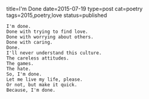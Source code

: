 title=I'm Done
date=2015-07-19
type=post
cat=poetry
tags=2015,poetry,love
status=published
~~~~~~
I'm done.
Done with trying to find love.
Done with worrying about others.
Done with caring.
Done.
I'll never understand this culture.
The careless attitudes.
The games.
The hate.
So, I'm done.
Let me live my life, please.
Or not, but make it quick.
Because, I'm done.
